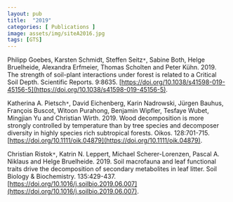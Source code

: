 ```yaml
---
layout: pub
title:  "2019"
categories: [ Publications ]
image: assets/img/siteA2016.jpg
tags: [GTS]
---
```

Philipp Goebes, Karsten Schmidt, Steffen Seitz<code>&ast;</code>, Sabine Both, Helge Bruelheide, Alexandra Erfmeier, Thomas Scholten and Peter Kühn. 2019. The strength of soil-plant interactions under forest is related to a Critical Soil Depth. Scientific Reports. 9:8635. [https://doi.org/10.1038/s41598-019-45156-5](https://doi.org/10.1038/s41598-019-45156-5).


Katherina A. Pietsch<code>&ast;</code>, David Eichenberg, Karin Nadrowski, Jürgen Bauhus, François Buscot, Witoon Purahong, Benjamin Wipfler, Tesfaye Wubet, Mingjian Yu and Christian Wirth. 2019. Wood decomposition is more strongly controlled by temperature than by tree species and decomposer diversity in highly species rich subtropical forests. Oikos. 128:701-715. [https://doi.org/10.1111/oik.04879](https://doi.org/10.1111/oik.04879).


Christian Ristok<code>&ast;</code>, Katrin N. Leppert, Michael Scherer-Lorenzen, Pascal A. Niklaus and Helge Bruelheide. 2019. Soil macrofauna and leaf functional traits drive the decomposition of secondary metabolites in leaf litter. Soil Biology & Biochemistry. 135:429-437. [https://doi.org/10.1016/j.soilbio.2019.06.007](https://doi.org/10.1016/j.soilbio.2019.06.007).
